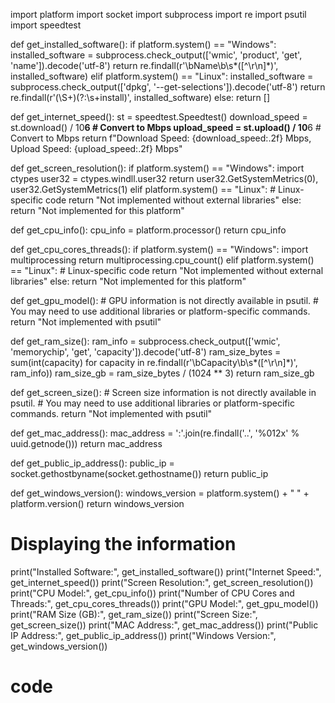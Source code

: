import platform
import socket
import subprocess
import re
import psutil
import speedtest


def get_installed_software():
    if platform.system() == "Windows":
        installed_software = subprocess.check_output(['wmic', 'product', 'get', 'name']).decode('utf-8')
        return re.findall(r'\bName\b\s*([^\r\n]*)', installed_software)
    elif platform.system() == "Linux":
        installed_software = subprocess.check_output(['dpkg', '--get-selections']).decode('utf-8')
        return re.findall(r'(\S+)(?:\s+install)', installed_software)
    else:
        return []

def get_internet_speed():
    st = speedtest.Speedtest()
    download_speed = st.download() / 10**6  # Convert to Mbps
    upload_speed = st.upload() / 10**6  # Convert to Mbps
    return f"Download Speed: {download_speed:.2f} Mbps, Upload Speed: {upload_speed:.2f} Mbps"


def get_screen_resolution():
    if platform.system() == "Windows":
        import ctypes
        user32 = ctypes.windll.user32
        return user32.GetSystemMetrics(0), user32.GetSystemMetrics(1)
    elif platform.system() == "Linux":
        # Linux-specific code
        return "Not implemented without external libraries"
    else:
        return "Not implemented for this platform"

def get_cpu_info():
    cpu_info = platform.processor()
    return cpu_info

def get_cpu_cores_threads():
    if platform.system() == "Windows":
        import multiprocessing
        return multiprocessing.cpu_count()
    elif platform.system() == "Linux":
        # Linux-specific code
        return "Not implemented without external libraries"
    else:
        return "Not implemented for this platform"

def get_gpu_model():
    # GPU information is not directly available in psutil.
    # You may need to use additional libraries or platform-specific commands.
    return "Not implemented with psutil"


def get_ram_size():
    ram_info = subprocess.check_output(['wmic', 'memorychip', 'get', 'capacity']).decode('utf-8')
    ram_size_bytes = sum(int(capacity) for capacity in re.findall(r'\bCapacity\b\s*([^\r\n]*)', ram_info))
    ram_size_gb = ram_size_bytes / (1024 ** 3)
    return ram_size_gb

def get_screen_size():
    # Screen size information is not directly available in psutil.
    # You may need to use additional libraries or platform-specific commands.
    return "Not implemented with psutil"



def get_mac_address():
    mac_address = ':'.join(re.findall('..', '%012x' % uuid.getnode()))
    return mac_address

def get_public_ip_address():
    public_ip = socket.gethostbyname(socket.gethostname())
    return public_ip

def get_windows_version():
    windows_version = platform.system() + " " + platform.version()
    return windows_version

# Displaying the information
print("Installed Software:", get_installed_software())
print("Internet Speed:", get_internet_speed())
print("Screen Resolution:", get_screen_resolution())
print("CPU Model:", get_cpu_info())
print("Number of CPU Cores and Threads:", get_cpu_cores_threads())
print("GPU Model:", get_gpu_model())
print("RAM Size (GB):", get_ram_size())
print("Screen Size:", get_screen_size())
print("MAC Address:", get_mac_address())
print("Public IP Address:", get_public_ip_address())
print("Windows Version:", get_windows_version())
# code
